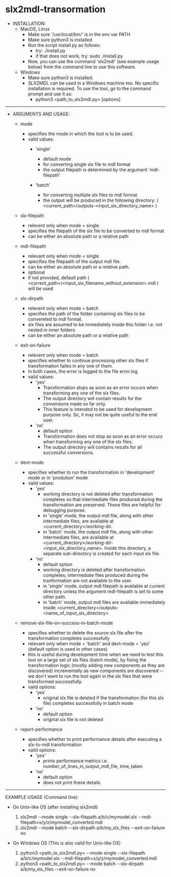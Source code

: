 # slx2mdl-transormation

- INSTALLATION:
  - MacOS, Linux
    - Make sure '/usr/local/bin/' is in the env var PATH
    - Make sure python3 is installed 
    - Run the script install.py as follows: 
      - try: ./install.py 
      - if that does not work, try: sudo ./install.py  
    - Now, you can use the command 'slx2mdl' (see example usage below) from the command line to use this software. 
  - Windows 
    - Make sure python3 is installed.
    - SLX2MDL can be used in a Windows machine too. No specific installation is required. To use the tool, go to the command prompt and use it as: 
      - python3 <path_to_slx2mdl.py> [options]

    
---

- ARGUMENTS AND USAGE: 
  - mode
    - specifies the mode in which the tool is to be used. 
    - valid values: 
      - 'single' 
        - default mode 
        - for converting single slx file to mdl format 
        - the output filepath is determined by the argument 'mdl-filepath' 

      - 'batch'
        - for converting multiple slx files to mdl format 
        - the output will be produced in the following directory: 
          ( <current_path>/outputs-<input_slx_directory_name> )

  - slx-filepath
    - relevent only when mode = single 
    - specifies the filepath of the slx file to be converted to mdl format 
    - can be either an absolute path or a relative path 


  - mdl-filepath 
    - relevant only when mode = single 
    - specifies the filepaath of the output mdl file. 
    - can be either an absolute path or a relative path. 
    - optional
    - if not provided, default path ( <current_path>/<input_slx_filename_without_extension>.mdl ) will be used 


  - slx-dirpath
    - relevent only when mode = batch  
    - specifies the path of the folder containing slx files to be convereted
      to mdl format.
    - slx files are assumed to be immediately inside this folder i.e. not
      nested in inner folders  
    - can be either an absolute path or a relative path 


  - exit-on-failure 
    - relevent only when mode = batch 
    - specifies whether to continue processing other slx files if
      transformation failes in any one of them. 
    - In both cases, the error is logged to the file error.log  
    - valid values:
      - 'yes'
        - Transformation stops as soon as an error occurs when transforming
          any one of the slx files. 
        - The output directory will contain results for the conversions made
          so far only.
        - This feature is intended to be used for development purpose only.
          So, it may not be quite useful to the end user.
      - 'no' 
        - default option 
        - Transformation does not stop as soon as an error occurs when 
          transforming any one of the slx files. 
        - The output directory will contains results for all successful 
          conversions. 

  - devt-mode 
    - specifies whether to run the transformation in 'development' mode or in 'prodution' mode
    - valid values: 
      - 'yes' 
        - working directory is not deleted after transformation completes so that intermediate files 
          produced during the transformation are preserved. These files are helpful for debugging purpose.
        - in 'single' mode, the output mdl file, along with other intermediate files, are available 
          at <current_directory>/working-dir. 
        - in 'batch' mode, the output mdl file, along with other intermediate files, are available at 
          <current_directory>/working-dir-<input_slx_directory_name>. Inside this directory, a separate 
          sub-directory is created for each input slx file. 
      - 'no' 
        - default option 
        - working directory is deleted after transformation completes; intermediate files produced 
          during the tranformation are not available to the user. 
        - in 'single' mode, output mdl filepath is available at current directory unless the 
          argument mdl-filepath is set to some other path. 
        - in 'batch' mode, output mdl files are available immediately inside 
          <current_directory>/outputs-<name_of_input_slx_directory>


  - remove-slx-file-on-success-in-batch-mode
    - specifies whether to delete the source slx file after the transformation completes successfully
    - relevant only when mode = 'batch' and devt-mode = 'yes' (default option is used in other cases)
    - this is useful during development time when we need to test this tool on a large set of slx files (batch mode), by fixing the transformation logic (mostly adding new components as they are discovered) incrementally as new components are discovered -- we don't want to run the tool again in the slx files that were transformed successfully. 
    - valid options: 
      - 'yes' 
        - original slx file is deleted if the transformation (for this slx file) completes successfully in batch mode 
      - 'no'
        - default option 
        - original slx file is not deleted

  - report-performance 
    - specifies whether to print performance details after executing a slx-to-mdl transformation 
    - valid options:
      - 'yes'
        - prints performance metrics i.e. number_of_lines_in_output_mdl_file, time_taken
      - 'no'
        - default option
        - does not print these details 
      
---
EXAMPLE USAGE (Command line): 
- On Unix-like OS (after installing slx2mdl)
  1. slx2mdl --mode single --slx-filepath a/b/c/mymodel.slx  --mdl-filepath=x/y/z/mymodel_converted.mdl
  2. slx2mdl --mode batch --slx-dirpath a/b/my_slx_files --exit-on-failure no 

- On Windows OS (This is also valid for Unix-like OS)
  1. python3 <path_to_slx2mdl.py> --mode single --slx-filepath a/b/c/mymodel.slx  --mdl-filepath=x/y/z/mymodel_converted.mdl
  2. python3 <path_to_slx2mdl.py> --mode batch --slx-dirpath a/b/my_slx_files --exit-on-failure no 


  

